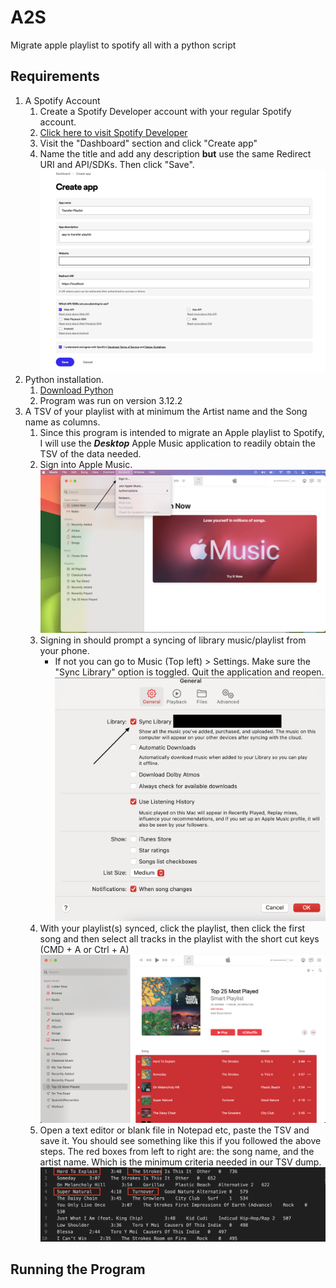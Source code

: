 # A2S
Migrate apple playlist to spotify all with a python script


## Requirements
1. A Spotify Account
   1. Create a Spotify Developer account with your regular Spotify account.
   2. [Click here to visit Spotify Developer](https://developer.spotify.com/)
   3. Visit the "Dashboard" section and click "Create app"
   4. Name the title and add any description **but** use the same Redirect URI and API/SDKs. Then click "Save".
      ![](./photos/create_app_specs.png)
2. Python installation.
   1. [Download Python](https://www.python.org/downloads/)
   2. Program was run on version 3.12.2
3. A TSV of your playlist with at minimum the Artist name and the Song name as columns.
   1. Since this program is intended to migrate an Apple playlist to Spotify, I will use the ***Desktop*** Apple Music application to readily obtain the TSV of the data needed.
   2. Sign into Apple Music.
        ![](./photos/apple_music_sign_in.png)
   3. Signing in should prompt a syncing of library music/playlist from your phone.
      - If not you can go to Music (Top left) > Settings. Make sure the "Sync Library" option is toggled. Quit the application and reopen.
        ![](./photos/music_settings.png)
   4. With your playlist(s) synced, click the playlist, then click the first song and then select all tracks in the playlist with the short cut keys (CMD + A or Ctrl + A)
        ![](./photos/playlists_selection.png)
   5. Open a text editor or blank file in Notepad etc, paste the TSV and save it. You should see something like this if you followed the above steps. The red boxes from left to right are: the song name, and the artist name. Which is the minimum criteria needed in our TSV dump.
        ![](./photos/tsv_example.png)

## Running the Program

